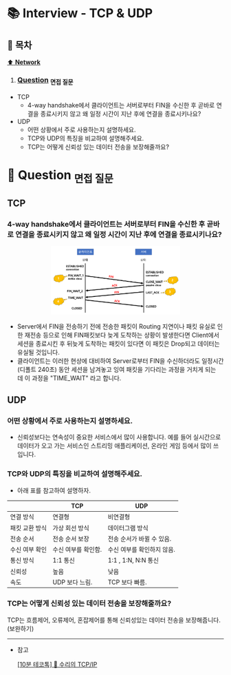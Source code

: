 # :books: Interview - TCP & UDP

## :bookmark_tabs: 목차

[:arrow_up: **Network**](../README.md)

1. ### [Question](#) <sub>면접 질문</sub>

- TCP
    - 4-way handshake에서 클라이언트는 서버로부터 FIN을 수신한 후 곧바로 연결을 종료시키지 않고 왜 일정 시간이 지난 후에 연결을 종료시키나요?
- UDP
   - 어떤 상황에서 주로 사용하는지 설명하세요.
   - TCP와 UDP의 특징을 비교하여 설명해주세요.
   - TCP는 어떻게 신뢰성 있는 데이터 전송을 보장해줄까요?

# :closed_book: Question <sub>면접 질문</sub>

## TCP

### 4-way handshake에서 클라이언트는 서버로부터 FIN을 수신한 후 곧바로 연결을 종료시키지 않고 왜 일정 시간이 지난 후에 연결을 종료시키나요?

<p style="text-align:center"><img src="../img/4_way_handshake.png" width="300"></p>

- Server에서 FIN을 전송하기 전에 전송한 패킷이 Routing 지연이나 패킷 유실로 인한 재전송 등으로 인해 FIN패킷보다 늦게 도착하는 상황이 발생한다면 Client에서 세션을 종료시킨 후 뒤늦게 도착하는 패킷이 있다면 이 패킷은 Drop되고 데이터는 유실될 것입니다.
- 클라이언트는 이러한 현상에 대비하여 Server로부터 FIN을 수신하더라도 일정시간(디폴트 240초) 동안 세션을 남겨놓고 잉여 패킷을 기다리는 과정을 거치게 되는데 이 과정을 "TIME_WAIT" 라고 합니다.

## UDP

### 어떤 상황에서 주로 사용하는지 설명하세요.
- 신뢰성보다는 연속성이 중요한 서비스에서 많이 사용합니다. 예를 들어 실시간으로 데이터가 오고 가는 서비스인 스트리밍 애플리케이션, 온라인 게임 등에서 많이 쓰입니다.

### TCP와 UDP의 특징을 비교하여 설명해주세요.

- 아래 표를 참고하여 설명하자.

|  | TCP | UDP |
| --- | --- | --- |
| 연결 방식 | 연결형 | 비연결형 |
| 패킷 교환 방식 | 가상 회선 방식 | 데이터그램 방식 |
| 전송 순서 | 전송 순서 보장 | 전송 순서가 바뀔 수 있음. |
| 수신 여부 확인 | 수신 여부를 확인함. | 수신 여부를 확인하지 않음.|
| 통신 방식 | 1:1 통신 | 1:1 , 1:N, N:N 통신 |
| 신뢰성 | 높음 | 낮음 |
| 속도 | UDP 보다 느림. | TCP 보다 빠름.|


### TCP는 어떻게 신뢰성 있는 데이터 전송을 보장해줄까요?

TCP는 흐름제어, 오류제어, 혼잡제어를 통해 신뢰성있는 데이터 전송을 보장해줍니다.
(보완하기)


---

- 참고

    [[10분 테코톡] 🔮 수리의 TCP/IP](https://www.youtube.com/watch?v=BEK354TRgZ8)

